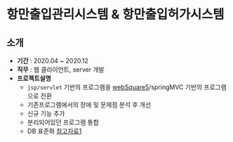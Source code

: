 # 항만출입관리시스템 & 항만출입허가시스템

## 소개
- **기간** : 2020.04 ~ 2020.12
- **직무** : 웹 클라이언트, server 개발
- **프로젝트설명**
  - ```jsp/servlet``` 기반의 프로그램을 [webSquare5](https://www.inswave.com/websquare/websquare.html?w2xPath=/websquare5/websquare5.xml&product=ws&seq=11)/springMVC 기반의 프로그램으로 전환
  - 기존프로그램에서의 장애 및 문제점 분석 후 개선
  - 신규 기능 추가
  - 분리되어있던 프로그램 통합
  - DB 표준화
[참고자료1]()
